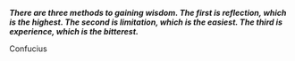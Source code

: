 _**There are three methods to gaining wisdom. The first is reflection, which is the highest. The second is limitation, which is the easiest. The third is experience, which is the bitterest.**_

Confucius